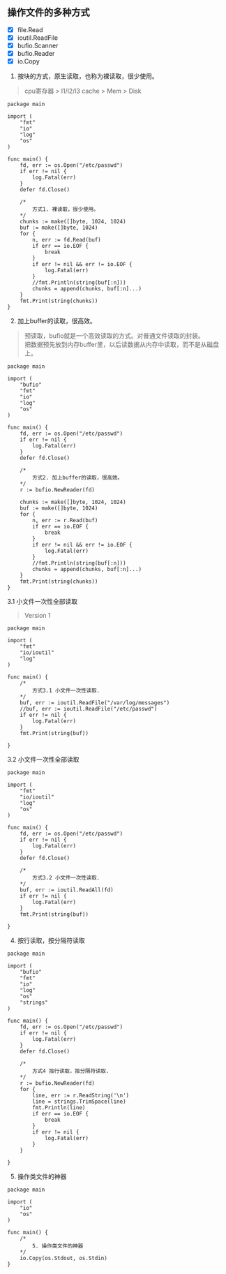 ## 操作文件的多种方式

- [x] file.Read
- [x] ioutil.ReadFile 
- [x] bufio.Scanner 
- [x] bufio.Reader
- [x] io.Copy 

1. 按块的方式，原生读取，也称为裸读取，很少使用。
> cpu寄存器 > l1/l2/l3 cache > Mem > Disk
```
package main

import (
	"fmt"
	"io"
	"log"
	"os"
)

func main() {
	fd, err := os.Open("/etc/passwd")
	if err != nil {
		log.Fatal(err)
	}
	defer fd.Close()

	/*
		方式1. 裸读取，很少使用。
	*/
	chunks := make([]byte, 1024, 1024)
	buf := make([]byte, 1024)
	for {
		n, err := fd.Read(buf)
		if err == io.EOF {
			break
		}
		if err != nil && err != io.EOF {
			log.Fatal(err)
		}
		//fmt.Println(string(buf[:n]))
		chunks = append(chunks, buf[:n]...)
	}
	fmt.Print(string(chunks))
}
```

2. 加上buffer的读取，很高效。
> 预读取，bufio就是一个高效读取的方式。对普通文件读取的封装。  
> 把数据预先放到内存buffer里，以后读数据从内存中读取，而不是从磁盘上。
```
package main

import (
	"bufio"
	"fmt"
	"io"
	"log"
	"os"
)

func main() {
	fd, err := os.Open("/etc/passwd")
	if err != nil {
		log.Fatal(err)
	}
	defer fd.Close()

	/*
		方式2. 加上buffer的读取，很高效。
	*/
	r := bufio.NewReader(fd)

	chunks := make([]byte, 1024, 1024)
	buf := make([]byte, 1024)
	for {
		n, err := r.Read(buf)
		if err == io.EOF {
			break
		}
		if err != nil && err != io.EOF {
			log.Fatal(err)
		}
		//fmt.Println(string(buf[:n]))
		chunks = append(chunks, buf[:n]...)
	}
	fmt.Print(string(chunks))
}
```

3.1 小文件一次性全部读取
> Version 1

```
package main

import (
	"fmt"
	"io/ioutil"
	"log"
)

func main() {
	/*
		方式3.1 小文件一次性读取.
	*/
	buf, err := ioutil.ReadFile("/var/log/messages")
	//buf, err := ioutil.ReadFile("/etc/passwd")
	if err != nil {
		log.Fatal(err)
	}
	fmt.Print(string(buf))

}
```

3.2 小文件一次性全部读取 

```
package main

import (
	"fmt"
	"io/ioutil"
	"log"
	"os"
)

func main() {
	fd, err := os.Open("/etc/passwd")
	if err != nil {
		log.Fatal(err)
	}
	defer fd.Close()

	/*
		方式3.2 小文件一次性读取.
	*/
	buf, err := ioutil.ReadAll(fd)
	if err != nil {
		log.Fatal(err)
	}
	fmt.Print(string(buf))

}
```

4. 按行读取，按分隔符读取

```
package main

import (
	"bufio"
	"fmt"
	"io"
	"log"
	"os"
	"strings"
)

func main() {
	fd, err := os.Open("/etc/passwd")
	if err != nil {
		log.Fatal(err)
	}
	defer fd.Close()

	/*
		方式4 按行读取，按分隔符读取.
	*/
	r := bufio.NewReader(fd)
	for {
		line, err := r.ReadString('\n')
		line = strings.TrimSpace(line)
		fmt.Println(line)
		if err == io.EOF {
			break
		}
		if err != nil {
			log.Fatal(err)
		}
	}

}
```

5. 操作类文件的神器

```
package main

import (
	"io"
	"os"
)

func main() {
	/*
		5. 操作类文件的神器
	*/
	io.Copy(os.Stdout, os.Stdin)
}
```
